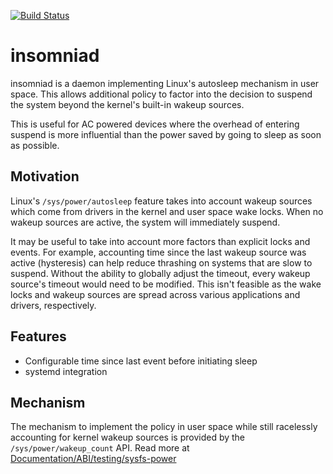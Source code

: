  [![Build Status](https://travis-ci.org/tylerwhall/insomniad.svg?branch=master)](https://travis-ci.org/tylerwhall/insomniad)

# insomniad

insomniad is a daemon implementing Linux's autosleep mechanism in user space.
This allows additional policy to factor into the decision to suspend the system
beyond the kernel's built-in wakeup sources.

This is useful for AC powered devices where the overhead of entering suspend is
more influential than the power saved by going to sleep as soon as possible.

## Motivation

Linux's `/sys/power/autosleep` feature takes into account wakeup sources which
come from drivers in the kernel and user space wake locks. When no wakeup
sources are active, the system will immediately suspend.

It may be useful to take into account more factors than explicit locks and
events. For example, accounting time since the last wakeup source was active
(hysteresis) can help reduce thrashing on systems that are slow to suspend.
Without the ability to globally adjust the timeout, every wakeup source's
timeout would need to be modified. This isn't feasible as the wake locks and
wakeup sources are spread across various applications and drivers,
respectively.

## Features

* Configurable time since last event before initiating sleep
* systemd integration

## Mechanism

The mechanism to implement the policy in user space while still racelessly
accounting for kernel wakeup sources is provided by the
`/sys/power/wakeup_count` API. Read more at
[Documentation/ABI/testing/sysfs-power](https://www.kernel.org/doc/Documentation/ABI/testing/sysfs-power)
